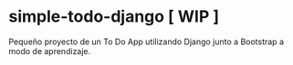 # simple-todo-django [ WIP ]

Pequeño proyecto de un To Do App utilizando Django junto a Bootstrap a modo de aprendizaje.
